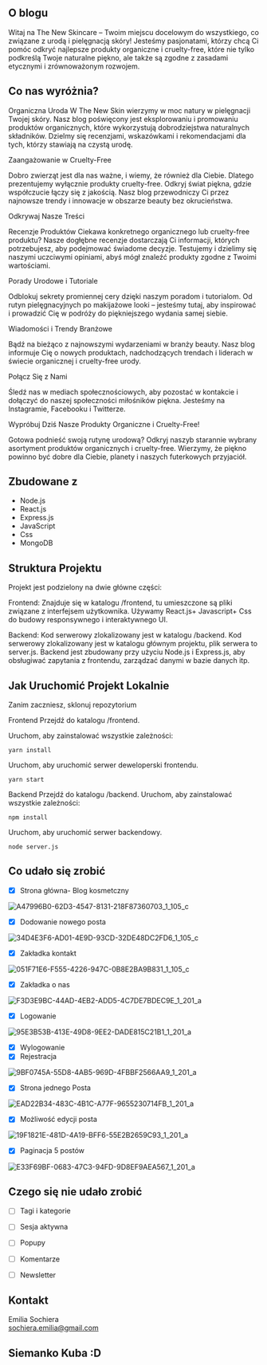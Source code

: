 ## O blogu

Witaj na The New Skincare – Twoim miejscu docelowym do wszystkiego, co związane z urodą i pielęgnacją skóry! Jesteśmy pasjonatami, którzy chcą Ci pomóc odkryć najlepsze produkty organiczne i cruelty-free, które nie tylko podkreślą Twoje naturalne piękno, ale także są zgodne z zasadami etycznymi i zrównoważonym rozwojem.

## Co nas wyróżnia?

Organiczna Uroda
W The New Skin wierzymy w moc natury w pielęgnacji Twojej skóry. Nasz blog poświęcony jest eksplorowaniu i promowaniu produktów organicznych, które wykorzystują dobrodziejstwa naturalnych składników. Dzielmy się recenzjami, wskazówkami i rekomendacjami dla tych, którzy stawiają na czystą urodę.

Zaangażowanie w Cruelty-Free

Dobro zwierząt jest dla nas ważne, i wiemy, że również dla Ciebie. Dlatego prezentujemy wyłącznie produkty cruelty-free. Odkryj świat piękna, gdzie współczucie łączy się z jakością. Nasz blog przewodniczy Ci przez najnowsze trendy i innowacje w obszarze beauty bez okrucieństwa.

Odkrywaj Nasze Treści

Recenzje Produktów
Ciekawa konkretnego organicznego lub cruelty-free produktu? Nasze dogłębne recenzje dostarczają Ci informacji, których potrzebujesz, aby podejmować świadome decyzje. Testujemy i dzielimy się naszymi uczciwymi opiniami, abyś mógł znaleźć produkty zgodne z Twoimi wartościami.

Porady Urodowe i Tutoriale

Odblokuj sekrety promiennej cery dzięki naszym poradom i tutorialom. Od rutyn pielęgnacyjnych po makijażowe looki – jesteśmy tutaj, aby inspirować i prowadzić Cię w podróży do piękniejszego wydania samej siebie.

Wiadomości i Trendy Branżowe

Bądź na bieżąco z najnowszymi wydarzeniami w branży beauty. Nasz blog informuje Cię o nowych produktach, nadchodzących trendach i liderach w świecie organicznej i cruelty-free urody.

Połącz Się z Nami

Śledź nas w mediach społecznościowych, aby pozostać w kontakcie i dołączyć do naszej społeczności miłośników piękna. Jesteśmy na Instagramie, Facebooku i Twitterze.

Wypróbuj Dziś Nasze Produkty Organiczne i Cruelty-Free!

Gotowa podnieść swoją rutynę urodową? Odkryj naszyb starannie wybrany asortyment produktów organicznych i cruelty-free. Wierzymy, że piękno powinno być dobre dla Ciebie, planety i naszych futerkowych przyjaciół.


## Zbudowane z 

* Node.js
* React.js
* Express.js
* JavaScript
* Css
* MongoDB


## Struktura Projektu

Projekt jest podzielony na dwie główne części:

Frontend: 
Znajduje się w katalogu /frontend, tu umieszczone są pliki związane z interfejsem użytkownika. Używamy React.js+ Javascript+ Css do budowy responsywnego i interaktywnego UI.

Backend: 
Kod serwerowy zlokalizowany jest w katalogu /backend. Kod serwerowy zlokalizowany jest w katalogu głównym projektu, plik serwera to server.js. Backend jest zbudowany przy użyciu Node.js i Express.js, aby obsługiwać zapytania z frontendu, zarządzać danymi w bazie danych itp.

## Jak Uruchomić Projekt Lokalnie

Zanim zaczniesz, sklonuj repozytorium 

Frontend
Przejdź do katalogu /frontend.

Uruchom, aby zainstalować wszystkie zależności:

```yarn install```

Uruchom, aby uruchomić serwer deweloperski frontendu.

```yarn start```

Backend
Przejdź do katalogu /backend.
Uruchom, aby zainstalować wszystkie zależności:

```npm install```

Uruchom, aby uruchomić serwer backendowy.

```node server.js```

## Co udało się zrobić 
- [x] Strona główna- Blog kosmetczny

![A47996B0-62D3-4547-8131-218F87360703_1_105_c](https://github.com/Emsochi/Projekt-w-asny/assets/119887962/a97b23e9-4b64-428a-825b-c7da111d4866)

- [x] Dodowanie nowego posta


![34D4E3F6-AD01-4E9D-93CD-32DE48DC2FD6_1_105_c](https://github.com/Emsochi/Projekt-w-asny/assets/119887962/a9d0c3c1-dfd5-4b28-8f40-45881c41435d)

- [x] Zakładka kontakt

![051F71E6-F555-4226-947C-0B8E2BA9B831_1_105_c](https://github.com/Emsochi/Projekt-w-asny/assets/119887962/a3a163ac-5652-4a4b-b5dd-ade5a2f4daac)

- [x] Zakładka o nas

![F3D3E9BC-44AD-4EB2-ADD5-4C7DE7BDEC9E_1_201_a](https://github.com/Emsochi/Projekt-w-asny/assets/119887962/d68e160d-3ba6-43e2-98a8-97f7112a051e)

- [x] Logowanie

![95E3B53B-413E-49D8-9EE2-DADE815C21B1_1_201_a](https://github.com/Emsochi/Projekt-w-asny/assets/119887962/f6d60409-dbc2-46ac-9268-d1602f7a5ac1)

- [x] Wylogowanie
- [x] Rejestracja

![9BF0745A-55D8-4AB5-969D-4FBBF2566AA9_1_201_a](https://github.com/Emsochi/Projekt-w-asny/assets/119887962/ea950408-9bac-43f2-9d78-f7bb71d87bcf)

      
- [x] Strona jednego Posta

![EAD22B34-483C-4B1C-A77F-9655230714FB_1_201_a](https://github.com/Emsochi/Projekt-w-asny/assets/119887962/15bd429d-7ead-4ff7-b540-0d545b53c589)

- [x] Możliwość edycji posta

![19F1821E-481D-4A19-BFF6-55E2B2659C93_1_201_a](https://github.com/Emsochi/Projekt-w-asny/assets/119887962/5db27117-4df9-42a8-a4c6-402e59610355)

- [x] Paginacja 5 postów

![E33F69BF-0683-47C3-94FD-9D8EF9AEA567_1_201_a](https://github.com/Emsochi/Projekt-w-asny/assets/119887962/21175a05-8491-4d0a-bf9d-651ca018197a)


## Czego się nie udało zrobić
- [ ] Tagi i kategorie
- [ ] Sesja aktywna
- [ ] Popupy 
- [ ] Komentarze
- [ ] Newsletter


## Kontakt

Emilia Sochiera    
sochiera.emilia@gmail.com

## Siemanko Kuba :D 
